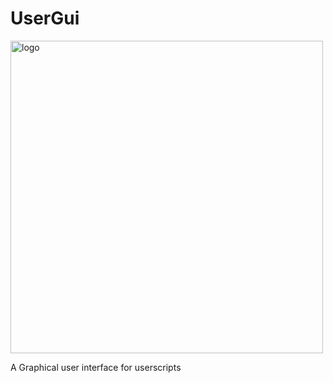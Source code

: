 # UserGui

<img src="https://user-images.githubusercontent.com/76921756/173850951-08f8b309-f8e2-47bb-9adb-6159a6f1620e.png" alt="logo" width="500"/>


A Graphical user interface for userscripts
